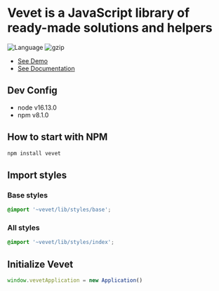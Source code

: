 # Vevet is a JavaScript library of ready-made solutions and helpers

![Language](https://img.shields.io/github/languages/top/antonbobrov/vevet)
![gzip](https://img.shields.io/bundlejs/size/vevet)

* [See Demo](https://antonbobrov.github.io/vevet/)
* [See Documentation](https://antonbobrov.github.io/vevet/docs/)

## Dev Config
* node v16.13.0
* npm v8.1.0

## How to start with NPM
```sh
npm install vevet
```

## Import styles

### Base styles
```scss
@import '~vevet/lib/styles/base';
```

### All styles
```scss
@import '~vevet/lib/styles/index';
```

## Initialize Vevet
```js
window.vevetApplication = new Application()
```